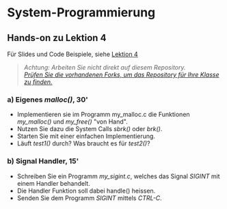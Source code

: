 # System-Programmierung
## Hands-on zu Lektion 4
Für Slides und Code Beispiele, siehe [Lektion 4](../../../fhnw-syspr/blob/master/04/README.md)

> *Achtung: Arbeiten Sie nicht direkt auf diesem Repository.*<br/>
> *[Prüfen Sie die vorhandenen Forks, um das Repository für Ihre Klasse zu finden.](../../network/members)*

### a) Eigenes *malloc()*, 30'
* Implementieren sie im Programm my_malloc.c die Funktionen *my_malloc()* und *my_free()* "von Hand".
* Nutzen Sie dazu die System Calls *sbrk()* oder *brk()*.
* Starten Sie mit einer einfachen Implementierung.
* Läuft *test1()* durch? Was braucht es für *test2()*?

### b) Signal Handler, 15'
* Schreiben Sie ein Programm *my_sigint.c*, welches das Signal *SIGINT* mit einem Handler behandelt.
* Die Handler Funktion soll dabei handle() heissen.
* Senden Sie dem Programm *SIGINT* mittels *CTRL-C*.
